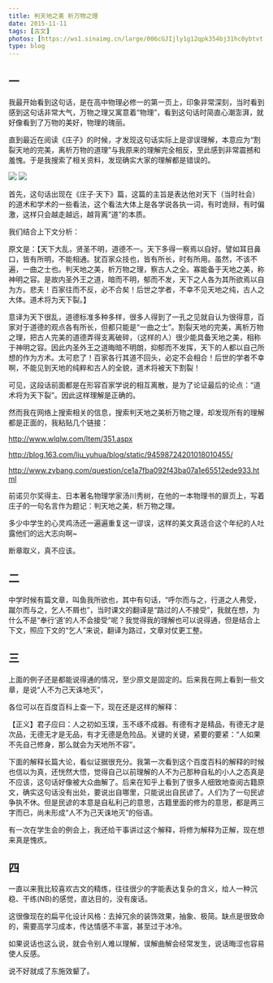 ```yaml
---
title: 判天地之美 析万物之理
date: 2015-11-11
tags: [古文]
photos: [https://ws1.sinaimg.cn/large/006cGJIjly1g12qpk354bj31hc0ybtvt.jpg]
type: blog
---
```


## 一

我最开始看到这句话，是在高中物理必修一的第一页上，印象非常深刻，当时看到感到这句话非常大气，万物之理又寓意着“物理”，看到这句话时简直心潮澎湃，就好像看到了万物的美好，物理的瑰丽。

直到最近在阅读《庄子》的时候，才发现这句话实际上是谬误理解，本意应为“割裂天地的完美，离析万物的道理”与我原来的理解完全相反，至此感到非常震撼和羞愧。于是我搜索了相关资料，发现确实大家的理解都是错误的。

![](https://ws1.sinaimg.cn/large/006cGJIjly1g12qpzw8g6j30i20puac7.jpg)
![](https://ws1.sinaimg.cn/large/006cGJIjly1g12qqa13moj30i20qowhy.jpg)



首先，这句话出现在《庄子·天下》篇，这篇的主旨是表达他对天下（当时社会）的道术和学术的一些看法，这个看法大体上是各学说各执一词，有时诡辩，有时偏激，这样只会越走越远，越背离“道”的本质。

我们结合上下文分析：

原文是：【天下大乱，贤圣不明，道德不一。天下多得一察焉以自好。譬如耳目鼻口，皆有所明，不能相通。犹百家众技也，皆有所长，时有所用。虽然，不该不遍，一曲之士也。判天地之美，析万物之理，察古人之全。寡能备于天地之美，称神明之容。是故内圣外王之道，暗而不明，郁而不发，天下之人各为其所欲焉以自为方。悲夫！百家往而不反，必不合矣！后世之学者，不幸不见天地之纯，古人之大体。道术将为天下裂。】

意译为天下很乱，道德标准多种多样，很多人得到了一孔之见就自认为很得意，百家对于道德的观点各有所长，但都只能是“一曲之士”。割裂天地的完美，离析万物之理，把古人完美的道德弄得支离破碎，（这样的人）很少能具备天地之美，相称于神明之容。因此内圣外王之道晦暗不明朗，抑郁而不发挥，天下的人都以自己所想的作为方术。太可悲了！百家各行其道不回头，必定不会相合！后世的学者不幸啊，不能见到天地的纯粹和古人的全貌，道术将被天下割裂！

可见，这段话前面都是在形容百家学说的相互离散，是为了论证最后的论点：“道术将为天下裂”。因此这样理解是正确的。



然而我在网络上搜索相关的信息，搜索判天地之美析万物之理，却发现所有的理解都是正面的，我粘贴几个链接：

http://www.wlqlw.com/Item/351.aspx

http://blog.163.com/liu_yuhua/blog/static/94598724201018010455/

http://www.zybang.com/question/ce1a7fba092f43ba07a1e65512ede933.html

前诺贝尔奖得主、日本著名物理学家汤川秀树，在他的一本物理书的扉页上，写着庄子的一句名言作为题记：判天地之美，析万物之理。

多少中学生的心灵鸡汤还一遍遍重复这一谬误，这样的美文真适合这个年纪的人吐露他们的远大志向啊~

断章取义，真不应该。

## 二

中学时候有篇文章，叫鱼我所欲也，其中有句话，“呼尔而与之，行道之人弗受，蹴尔而与之，乞人不屑也”，当时课文的翻译是“路过的人不接受”，我就在想，为什么不是“奉行‘道’的人不会接受”呢？我觉得我的理解也可以说得通，但是结合上下文，照应下文的“乞人”来说，翻译为路过，文章对仗更工整。

## 三

上面的例子还是都能说得通的情况，至少原文是固定的。后来我在网上看到一些文章，是说“人不为己天诛地灭”，

各位可以在百度百科上查一下，现在还是这样的解释：

【正义】君子应曰：人之初如玉璞，玉不琢不成器。有德有才是精品，有德无才是次品，无德无才是无品，有才无德是危险品。关键的关键，紧要的要紧：“人如果不先自己修身，那么就会为天地所不容”。

下面的解释长篇大论，看似证据很充分。我第一次看到这个百度百科的解释的时候也信以为真，还恍然大悟，觉得自己以前理解的人不为己那种自私的小人之态真是不应该，这句话好像被大众曲解了。后来在知乎上看到了很多人细致地查阅古籍原文，确实这句话没有出处，要说出自哪里，只能说出自民谚了。人们为了一句民谚争执不休。但是民谚的本意是自私利己的意思，古籍里面的修为的意思，都是两三字而已，尚未形成“人不为己天诛地灭”的俗语。

有一次在学生会的例会上，我还给干事讲过这个解释，将修为解释为正解，现在想来真是愧疚。

## 四

一直以来我比较喜欢古文的精炼，往往很少的字能表达复杂的含义，给人一种沉稳、干练(NB)的感觉，直达目的，没有废话。

这很像现在的扁平化设计风格：去掉冗余的装饰效果，抽象、极简。缺点是很致命的，需要高学习成本，传达情感不丰富，甚至过于冰冷。

如果说话也这么说，就会令别人难以理解，误解曲解会经常发生，说话晦涩也容易使人反感。

说不好就成了东施效颦了。
